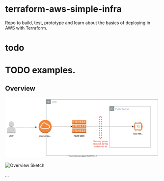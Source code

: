 # terraform-aws-simple-infra
Repo to build, test, prototype and learn about the basics of deploying in AWS with Terraform.

# todo
# TODO examples.

## Overview

![Overview](README.drawio.svg)

![Overview Sketch](sketch.png)

...
